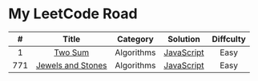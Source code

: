 # My LeetCode Road

|   #   |                                       Title                                       |  Category  |                      Solution                      | Diffculty |
|:-----:|:---------------------------------------------------------------------------------:|:----------:|:--------------------------------------------------:|:---------:|
|   1   |           [Two Sum](https://leetcode.com/problems/two-sum/description/)           | Algorithms |       [JavaScript](./Algorithms/1-Two-Sum.js)      |    Easy   |
|  771  | [Jewels and Stones](https://leetcode.com/problems/jewels-and-stones/description/) | Algorithms | [JavaScript](./Algorithms/771-Jewls-and-Stones.js) |    Easy   |
